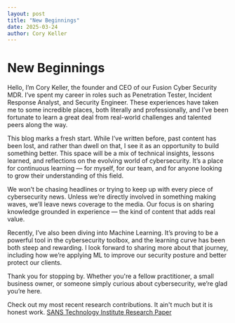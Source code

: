 ```yaml
---
layout: post
title: "New Beginnings"
date: 2025-03-24
author: Cory Keller
---
```


# New Beginnings 

Hello, I’m Cory Keller, the founder and CEO of our Fusion Cyber Security MDR. I’ve spent my career in roles such as Penetration Tester, Incident Response Analyst, and Security Engineer. These experiences have taken me to some incredible places, both literally and professionally, and I’ve been fortunate to learn a great deal from real-world challenges and talented peers along the way.

This blog marks a fresh start. While I’ve written before, past content has been lost, and rather than dwell on that, I see it as an opportunity to build something better. This space will be a mix of technical insights, lessons learned, and reflections on the evolving world of cybersecurity. It’s a place for continuous learning — for myself, for our team, and for anyone looking to grow their understanding of this field.

We won’t be chasing headlines or trying to keep up with every piece of cybersecurity news. Unless we’re directly involved in something making waves, we’ll leave news coverage to the media. Our focus is on sharing knowledge grounded in experience — the kind of content that adds real value.

Recently, I’ve also been diving into Machine Learning. It’s proving to be a powerful tool in the cybersecurity toolbox, and the learning curve has been both steep and rewarding. I look forward to sharing more about that journey, including how we’re applying ML to improve our security posture and better protect our clients.

Thank you for stopping by. Whether you're a fellow practitioner, a small business owner, or someone simply curious about cybersecurity, we’re glad you’re here.

Check out my most recent research contributions. It ain't much but it is honest work. [SANS Technology Institute Research Paper][sans-research]

[sans-research]: https://www.sans.edu/cyber-research/beyond-detection-using-real-phishing-data-gauge-security-training-program-success/
